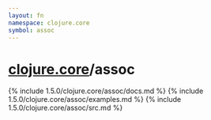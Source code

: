 ```yaml
---
layout: fn
namespace: clojure.core
symbol: assoc
---
```


# [clojure.core](../)/assoc

{% include 1.5.0/clojure.core/assoc/docs.md %}
{% include 1.5.0/clojure.core/assoc/examples.md %}
{% include 1.5.0/clojure.core/assoc/src.md %}

